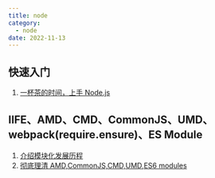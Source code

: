 ```yaml
---
title: node
category:
  - node
date: 2022-11-13
---
```


## 快速入门

1. [一杯茶的时间，上手 Node.js](https://mp.weixin.qq.com/s/67-HjXm1qtBiBPyTr-fp1g)

## IIFE、AMD、CMD、CommonJS、UMD、webpack(require.ensure)、ES Module

1. [介绍模块化发展历程](https://muyiy.cn/question/js/26.html)
2. [彻底理清 AMD,CommonJS,CMD,UMD,ES6 modules](https://mp.weixin.qq.com/s/3nXHcpejd1-A89AL1TDdPg)
